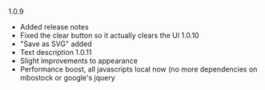 1.0.9
 * Added release notes
 * Fixed the clear button so it actually clears the UI
1.0.10
 * "Save as SVG" added
 * Text description
1.0.11
 * Slight improvements to appearance
 * Performance boost, all javascripts local now (no more dependencies on mbostock or google's jquery
